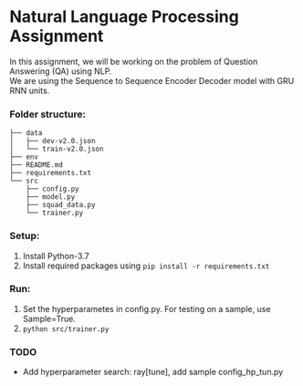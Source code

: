 # Natural Language Processing Assignment

In this assignment, we will be working on the problem of Question Answering (QA) using NLP.  
We are using the Sequence to Sequence Encoder Decoder model with GRU RNN units.

### Folder structure:
```
├── data
│   ├── dev-v2.0.json
│   └── train-v2.0.json
├── env
├── README.md
├── requirements.txt
└── src
    ├── config.py
    ├── model.py
    ├── squad_data.py
    └── trainer.py
```
### Setup:

1. Install Python-3.7
1. Install required packages using ```pip install -r requirements.txt```

### Run:
1. Set the hyperparametes in config.py. For testing on a sample, use Sample=True.
1. ```python src/trainer.py```

### TODO
- Add hyperparameter search: ray[tune], add sample config_hp_tun.py


